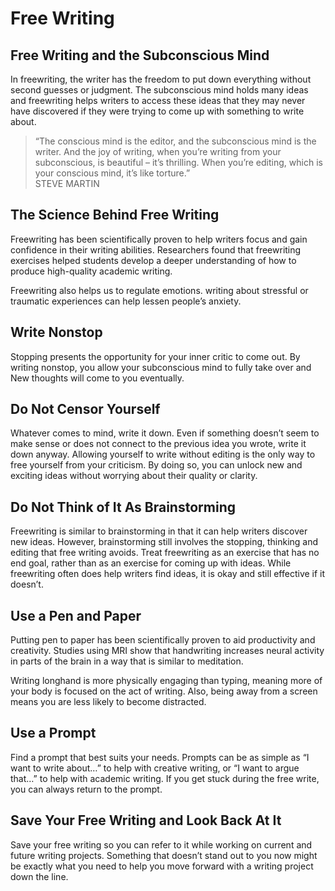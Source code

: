 # Free Writing

## Free Writing and the Subconscious Mind

In freewriting, the writer has the freedom to put down everything without second guesses or judgment.
The subconscious mind holds many ideas and freewriting helps writers to access these ideas that they may never have discovered if they were trying to come up with something to write about.

> “The conscious mind is the editor, and the subconscious mind is the writer. And the joy of writing, when you’re writing from your subconscious, is beautiful – it’s thrilling. When you’re editing, which is your conscious mind, it’s like torture.”
> \
> STEVE MARTIN

## The Science Behind Free Writing

Freewriting has been scientifically proven to help writers focus and gain confidence in their writing abilities.
Researchers found that freewriting exercises helped students develop a deeper understanding of how to produce high-quality academic writing.

Freewriting also helps us to regulate emotions. writing about stressful or traumatic experiences can help lessen people’s anxiety.

## Write Nonstop 

Stopping presents the opportunity for your inner critic to come out. By writing nonstop, you allow your subconscious mind to fully take over and New thoughts will come to you eventually.

## Do Not Censor Yourself

Whatever comes to mind, write it down. Even if something doesn’t seem to make sense or does not connect to the previous idea you wrote, write it down anyway.
Allowing yourself to write without editing is the only way to free yourself from your criticism. By doing so, you can unlock new and exciting ideas without worrying about their quality or clarity.

## Do Not Think of It As Brainstorming 

Freewriting is similar to brainstorming in that it can help writers discover new ideas. However, brainstorming still involves the stopping, thinking and editing that free writing avoids.
Treat freewriting as an exercise that has no end goal, rather than as an exercise for coming up with ideas. While freewriting often does help writers find ideas, it is okay and still effective if it doesn’t.

## Use a Pen and Paper

Putting pen to paper has been scientifically proven to aid productivity and creativity. Studies using MRI show that handwriting increases neural activity in parts of the brain in a way that is similar to meditation.

Writing longhand is more physically engaging than typing, meaning more of your body is focused on the act of writing. Also, being away from a screen means you are less likely to become distracted.

## Use a Prompt 

Find a prompt that best suits your needs. Prompts can be as simple as “I want to write about…” to help with creative writing, or “I want to argue that…” to help with academic writing. 
If you get stuck during the free write, you can always return to the prompt.

## Save Your Free Writing and Look Back At It 

Save your free writing so you can refer to it while working on current and future writing projects.
Something that doesn’t stand out to you now might be exactly what you need to help you move forward with a writing project down the line.
